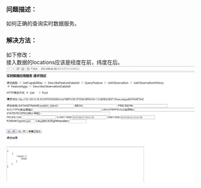 ### 问题描述： ###
如何正确的查询实时数据服务。


### 解决方法： ###
如下修改：   
接入数据的locations应该是经度在前，纬度在后。
 ![](picture/p3.png)   

